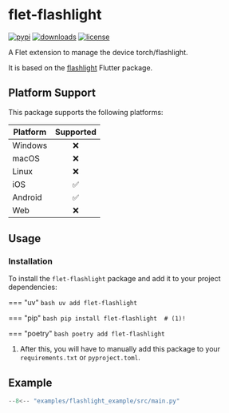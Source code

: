 # flet-flashlight

[![pypi](https://img.shields.io/pypi/v/flet-flashlight.svg)](https://pypi.python.org/pypi/flet-flashlight)
[![downloads](https://static.pepy.tech/badge/flet-flashlight/month)](https://pepy.tech/project/flet-flashlight)
[![license](https://img.shields.io/github/license/flet-dev/flet-flashlight.svg)](https://github.com/flet-dev/flet-flashlight/blob/main/LICENSE)

A Flet extension to manage the device torch/flashlight.

It is based on the [flashlight](https://pub.dev/packages/flashlight) Flutter package.

## Platform Support

This package supports the following platforms:

| Platform | Supported |
|----------|:---------:|
| Windows  |     ❌     |
| macOS    |     ❌     |
| Linux    |     ❌     |
| iOS      |     ✅     |
| Android  |     ✅     |
| Web      |     ❌     |

## Usage

### Installation

To install the `flet-flashlight` package and add it to your project dependencies:

=== "uv"
    ```bash
    uv add flet-flashlight
    ```

=== "pip"
    ```bash
    pip install flet-flashlight  # (1)!
    ```

=== "poetry"
    ```bash
    poetry add flet-flashlight
    ```

1. After this, you will have to manually add this package to your `requirements.txt` or `pyproject.toml`.

## Example

```python title="main.py"
--8<-- "examples/flashlight_example/src/main.py"
``` 
